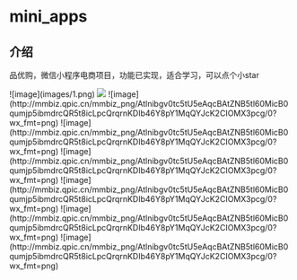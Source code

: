 <div>
  <h1>mini_apps</h1>
    <h2>介绍</h2>
  <p>品优购，微信小程序电商项目，功能已实现，适合学习，可以点个小star</p>
  ![image](images/1.png)
  <img src='http://mmbiz.qpic.cn/mmbiz_png/Atlnibgv0tc5tU5eAqcBAtZNB5tl60MicB0qumjp5ibmdrcQR5t8icLpcQrqrnKDIb46Y8pY1MqQYJcK2CIOMX3pcg/0?wx_fmt=png'/>
  ![image](http://mmbiz.qpic.cn/mmbiz_png/Atlnibgv0tc5tU5eAqcBAtZNB5tl60MicB0qumjp5ibmdrcQR5t8icLpcQrqrnKDIb46Y8pY1MqQYJcK2CIOMX3pcg/0?wx_fmt=png)
  ![image](http://mmbiz.qpic.cn/mmbiz_png/Atlnibgv0tc5tU5eAqcBAtZNB5tl60MicB0qumjp5ibmdrcQR5t8icLpcQrqrnKDIb46Y8pY1MqQYJcK2CIOMX3pcg/0?wx_fmt=png)
  ![image](http://mmbiz.qpic.cn/mmbiz_png/Atlnibgv0tc5tU5eAqcBAtZNB5tl60MicB0qumjp5ibmdrcQR5t8icLpcQrqrnKDIb46Y8pY1MqQYJcK2CIOMX3pcg/0?wx_fmt=png)
  ![image](http://mmbiz.qpic.cn/mmbiz_png/Atlnibgv0tc5tU5eAqcBAtZNB5tl60MicB0qumjp5ibmdrcQR5t8icLpcQrqrnKDIb46Y8pY1MqQYJcK2CIOMX3pcg/0?wx_fmt=png)
  ![image](http://mmbiz.qpic.cn/mmbiz_png/Atlnibgv0tc5tU5eAqcBAtZNB5tl60MicB0qumjp5ibmdrcQR5t8icLpcQrqrnKDIb46Y8pY1MqQYJcK2CIOMX3pcg/0?wx_fmt=png)
  ![image](http://mmbiz.qpic.cn/mmbiz_png/Atlnibgv0tc5tU5eAqcBAtZNB5tl60MicB0qumjp5ibmdrcQR5t8icLpcQrqrnKDIb46Y8pY1MqQYJcK2CIOMX3pcg/0?wx_fmt=png)
</div>
